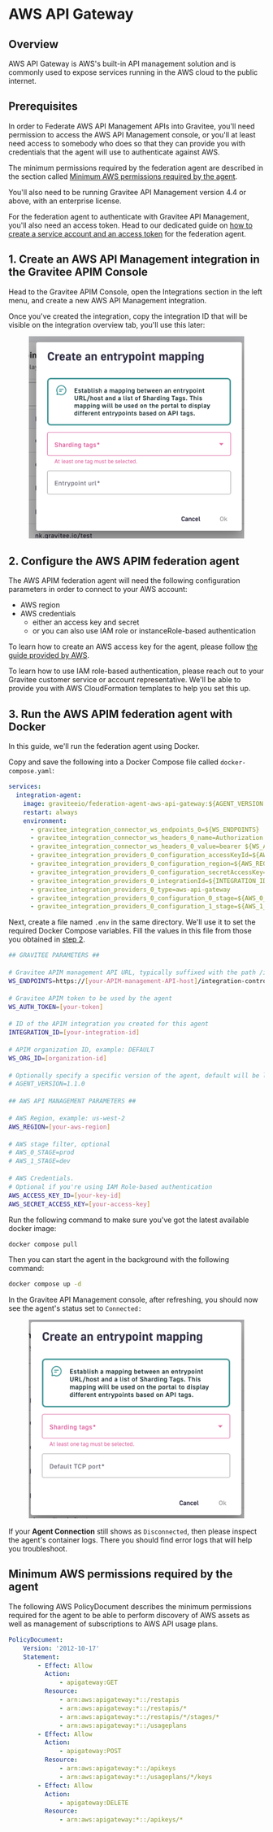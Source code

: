 # AWS API Gateway

## Overview

AWS API Gateway is AWS's built-in API management solution and is commonly used to expose services running in the AWS cloud to the public internet.

## Prerequisites

In order to Federate AWS API Management APIs into Gravitee, you'll need permission to access the AWS API Management console, or you'll at least need access to somebody who does so that they can provide you with credentials that the agent will use to authenticate against AWS.

The minimum permissions required by the federation agent are described in the section called [Minimum AWS permissions required by the agent](aws-api-gateway.md#minimum-aws-permissions-required-by-the-agent).

You'll also need to be running Gravitee API Management version 4.4 or above, with an enterprise license.

For the federation agent to authenticate with Gravitee API Management, you'll also need an access token. Head to our dedicated guide on [how to create a service account and an access token](../federation-agent-service-account.md) for the federation agent.

## 1. Create an AWS API Management integration in the Gravitee APIM Console

Head to the Gravitee APIM Console, open the Integrations section in the left menu, and create a new AWS API Management integration.

Once you've created the integration, copy the integration ID that will be visible on the integration overview tab, you'll use this later:

<figure><img src="../../../.gitbook/assets/image (6).png" alt=""><figcaption></figcaption></figure>

## 2. Configure the AWS APIM federation agent

The AWS APIM federation agent will need the following configuration parameters in order to connect to your AWS account:

* AWS region
* AWS credentials
  * either an access key and secret
  * or you can also use IAM role or instanceRole-based authentication

To learn how to create an AWS access key for the agent, please follow [the guide provided by AWS](https://docs.aws.amazon.com/IAM/latest/UserGuide/id_credentials_access-keys.html).

To learn how to use IAM role-based authentication, please reach out to your Gravitee customer service or account representative. We'll be able to provide you with AWS CloudFormation templates to help you set this up.

## 3. Run the AWS APIM federation agent with Docker

In this guide, we'll run the federation agent using Docker.

Copy and save the following into a Docker Compose file called `docker-compose.yaml`:

```yaml
services:
  integration-agent:
    image: graviteeio/federation-agent-aws-api-gateway:${AGENT_VERSION:-latest}
    restart: always
    environment:
      - gravitee_integration_connector_ws_endpoints_0=${WS_ENDPOINTS}
      - gravitee_integration_connector_ws_headers_0_name=Authorization
      - gravitee_integration_connector_ws_headers_0_value=bearer ${WS_AUTH_TOKEN}
      - gravitee_integration_providers_0_configuration_accessKeyId=${AWS_ACCESS_KEY_ID}
      - gravitee_integration_providers_0_configuration_region=${AWS_REGION}
      - gravitee_integration_providers_0_configuration_secretAccessKey=${AWS_SECRET_ACCESS_KEY}
      - gravitee_integration_providers_0_integrationId=${INTEGRATION_ID}
      - gravitee_integration_providers_0_type=aws-api-gateway
      - gravitee_integration_providers_0_configuration_0_stage=${AWS_0_STAGE:-}
      - gravitee_integration_providers_0_configuration_1_stage=${AWS_1_STAGE:-}
```

Next, create a file named `.env` in the same directory. We'll use it to set the required Docker Compose variables. Fill the values in this file from those you obtained in [step 2](aws-api-gateway.md#id-2.-configure-the-azure-federation-agent).

```bash
## GRAVITEE PARAMETERS ##

# Gravitee APIM management API URL, typically suffixed with the path /integration-controller
WS_ENDPOINTS=https://[your-APIM-management-API-host]/integration-controller

# Gravitee APIM token to be used by the agent
WS_AUTH_TOKEN=[your-token]

# ID of the APIM integration you created for this agent
INTEGRATION_ID=[your-integration-id]

# APIM organization ID, example: DEFAULT
WS_ORG_ID=[organization-id]

# Optionally specify a specific version of the agent, default will be latest
# AGENT_VERSION=1.1.0

## AWS API MANAGEMENT PARAMETERS ##

# AWS Region, example: us-west-2
AWS_REGION=[your-aws-region]

# AWS stage filter, optional
# AWS_0_STAGE=prod
# AWS_1_STAGE=dev

# AWS Credentials. 
# Optional if you're using IAM Role-based authentication
AWS_ACCESS_KEY_ID=[your-key-id]
AWS_SECRET_ACCESS_KEY=[your-access-key]

```

Run the following command to make sure you've got the latest available docker image:

```bash
docker compose pull
```

Then you can start the agent in the background with the following command:

```bash
docker compose up -d
```

In the Gravitee API Management console, after refreshing, you should now see the agent's status set to `Connected:`

<figure><img src="../../../.gitbook/assets/image (7).png" alt=""><figcaption></figcaption></figure>

If your **Agent Connection** still shows as `Disconnected`, then please inspect the agent's container logs. There you should find error logs that will help you troubleshoot.

## Minimum AWS permissions required by the agent

The following AWS PolicyDocument describes the minimum permissions required for the agent to be able to perform discovery of AWS assets as well as management of subscriptions to AWS API usage plans.

```yaml
PolicyDocument:
    Version: '2012-10-17'
    Statement:
        - Effect: Allow
          Action:
              - apigateway:GET
          Resource:
              - arn:aws:apigateway:*::/restapis
              - arn:aws:apigateway:*::/restapis/*
              - arn:aws:apigateway:*::/restapis/*/stages/*
              - arn:aws:apigateway:*::/usageplans
        - Effect: Allow
          Action:
              - apigateway:POST
          Resource:
              - arn:aws:apigateway:*::/apikeys
              - arn:aws:apigateway:*::/usageplans/*/keys
        - Effect: Allow
          Action:
              - apigateway:DELETE
          Resource:
              - arn:aws:apigateway:*::/apikeys/*
```
